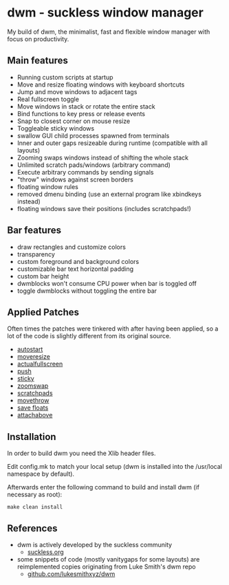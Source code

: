 # dwm - suckless window manager

My build of dwm, the minimalist, fast and flexible window manager with focus on
productivity.

## Main features

- Running custom scripts at startup
- Move and resize floating windows with keyboard shortcuts
- Jump and move windows to adjacent tags
- Real fullscreen toggle
- Move windows in stack or rotate the entire stack
- Bind functions to key press or release events
- Snap to closest corner on mouse resize
- Toggleable sticky windows
- swallow GUI child processes spawned from terminals
- Inner and outer gaps resizeable during runtime (compatible with all layouts)
- Zooming swaps windows instead of shifting the whole stack
- Unlimited scratch pads/windows (arbitrary command)
- Execute arbitrary commands by sending signals
- "throw" windows against screen borders
- floating window rules
- removed dmenu binding (use an external program like xbindkeys instead)
- floating windows save their positions (includes scratchpads!)

## Bar features

- draw rectangles and customize colors
- transparency
- custom foreground and background colors
- customizable bar text horizontal padding
- custom bar height
- dwmblocks won't consume CPU power when bar is toggled off
- toggle dwmblocks without toggling the entire bar

## Applied Patches

Often times the patches were tinkered with after having been applied,
so a lot of the code is slightly different from its original source.

- [autostart](https://dwm.suckless.org/patches/autostart/)
- [moveresize](https://dwm.suckless.org/patches/moveresize/)
- [actualfullscreen](https://dwm.suckless.org/patches/actualfullscreen/)
- [push](https://dwm.suckless.org/patches/push/)
- [sticky](https://dwm.suckless.org/patches/sticky/)
- [zoomswap](https://dwm.suckless.org/patches/zoomswap/)
- [scratchpads](https://dwm.suckless.org/patches/scratchpads/)
- [movethrow](https://dwm.suckless.org/patches/movethrow/)
- [save floats](http://dwm.suckless.org/patches/save_floats/)
- [attachabove](https://dwm.suckless.org/patches/attachabove/)

## Installation

In order to build dwm you need the Xlib header files.

Edit config.mk to match your local setup (dwm is installed into
the /usr/local namespace by default).

Afterwards enter the following command to build and install dwm (if
necessary as root):

    make clean install

## References

- dwm is actively developed by the suckless community
    - [suckless.org](https://suckless.org)
- some snippets of code (mostly vanitygaps for some layouts) are reimplemented copies originating from Luke Smith's dwm repo
    - [github.com/lukesmithxyz/dwm](https://github.com/lukesmithxyz/dwm)
